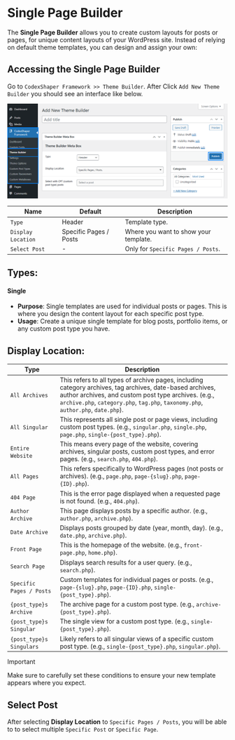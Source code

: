 # Single Page Builder

The **Single Page Builder** allows you to create custom layouts for posts or pages, for unique content layouts of your WordPress site. Instead of relying on default theme templates, you can design and assign your own:

## Accessing the Single Page Builder
Go to `CodexShaper Framework >> Theme Builder`.
After Click `Add New Theme Builder` you should see an interface like below.

<p class="cmf--img-wrapper">
    <img src="/assets/framework/images/theme-builder/theme-builder.png" alt="Theme Builder Interface">
</p>

| Name                  | Default 	                    | Description |
|-----------------------|-------------------------------|-------------|
| `Type`                | Header                        | Template type. |
| `Display Location`    | Specific Pages / Posts        | Where you want to show your template. |
| `Select Post`         | -                             | Only for `Specific Pages / Posts`. |

## Types:

#### Single
- **Purpose**: Single templates are used for individual posts or pages. This is where you design the content layout for each specific post type.
- **Usage**: Create a unique single template for blog posts, portfolio items, or any custom post type you have.

## Display Location: 

| Type                          | Description |
|-------------------------------|-------------|
| `All Archives`                | This refers to all types of archive pages, including category archives, tag archives, date-based archives, author archives, and custom post type archives. (e.g., `archive.php`, `category.php`, `tag.php`, `taxonomy.php`, `author.php`, `date.php`). |
| `All Singular`                | This represents all single post or page views, including custom post types. (e.g., `singular.php`, `single.php`, `page.php`, `single-{post_type}.php`). |
| `Entire Website`              | This means every page of the website, covering archives, singular posts, custom post types, and error pages. (e.g., `search.php`, `404.php`). |
| `All Pages`                   | This refers specifically to WordPress pages (not posts or archives). (e.g., `page.php`, `page-{slug}.php`, `page-{ID}.php`). |
| `404 Page`                    | This is the error page displayed when a requested page is not found. (e.g., `404.php`). |
| `Author Archive`              | This page displays posts by a specific author. (e.g., `author.php`, `archive.php`). |
| `Date Archive`                | Displays posts grouped by date (year, month, day). (e.g., `date.php`, `archive.php`). |
| `Front Page`                  | This is the homepage of the website. (e.g., `front-page.php`, `home.php`). |
| `Search Page`                 | Displays search results for a user query. (e.g., `search.php`). |
| `Specific Pages / Posts`      | Custom templates for individual pages or posts. (e.g., `page-{slug}.php`, `page-{ID}.php`, `single-{post_type}.php`). |
| `{post_type}s Archive`        | The archive page for a custom post type. (e.g., `archive-{post_type}.php`). |
| `{post_type}s Singular`       | The single view for a custom post type. (e.g., `single-{post_type}.php`). |
| `{post_type}s Singulars`      | Likely refers to all singular views of a specific custom post type. (e.g., `single-{post_type}.php`, `singular.php`). |

>[!IMPORTANT]
>Make sure to carefully set these conditions to ensure your new template appears where you expect.

## Select Post

After selecting **Display Location** to `Specific Pages / Posts`, you will be able to to select multiple `Specific Post` or `Specific Page`.
